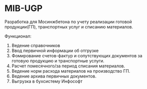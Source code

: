 # MIB-UGP
Разработка для Мосинжбетона по учету реализации готовой продукции(ГП), транспортных услуг и списанию материалов.

Функционал:
  1. Ведение справочников
  2. Ввод первичной информации об отгрузке
  3. Фомирование счетов-фактур и сопутствующих документов за готовую продукцию и транспортные услуги.
  4. Расчет помесячного/за период списания материалов.
  5. Ведение норм расхода материалов на производство ГП.
  6. Ведение архива первичных документов.
  7. Выгрузка в бухсистему Инфософт
  
  
 
  
